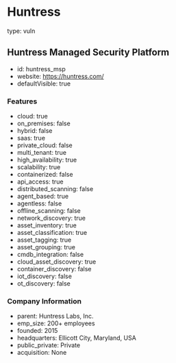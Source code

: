 # Huntress
type: vuln

## Huntress Managed Security Platform
- id: huntress_msp
- website: https://huntress.com/
- defaultVisible: true

### Features
- cloud: true
- on_premises: false
- hybrid: false
- saas: true
- private_cloud: false
- multi_tenant: true
- high_availability: true
- scalability: true
- containerized: false
- api_access: true
- distributed_scanning: false
- agent_based: true
- agentless: false
- offline_scanning: false
- network_discovery: true
- asset_inventory: true
- asset_classification: true
- asset_tagging: true
- asset_grouping: true
- cmdb_integration: false
- cloud_asset_discovery: true
- container_discovery: false
- iot_discovery: false
- ot_discovery: false

### Company Information
- parent: Huntress Labs, Inc.
- emp_size: 200+ employees
- founded: 2015
- headquarters: Ellicott City, Maryland, USA
- public_private: Private
- acquisition: None
